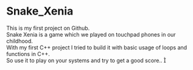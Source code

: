 # Snake_Xenia
This is my first project on Github.
<br>Snake Xenia is a game which we played on touchpad phones in our childhood.
<br>With my first C++ project I tried to build it with basic usage of loops and functions in C++.
<br>So use it to play on your systems and try to get a good score..	&#57361;